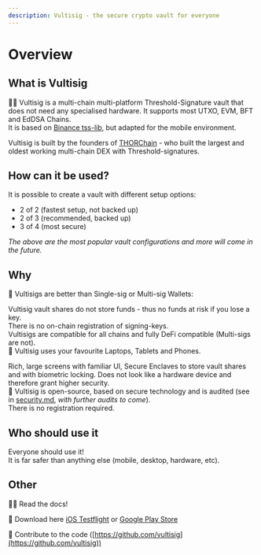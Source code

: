 ```yaml
---
description: Vultisig - the secure crypto vault for everyone
---
```


# Overview

## What is Vultisig

🙋‍♀️ Vultisig is a multi-chain multi-platform Threshold-Signature vault that does not need any specialised hardware. It supports most UTXO, EVM, BFT and EdDSA Chains.\
It is based on [Binance tss-lib](https://github.com/bnb-chain/tss-lib/tree/master), but adapted for the mobile environment.

Vultisig is built by the founders of [THORChain](https://thorchain.org) - who built the largest and oldest working multi-chain DEX with Threshold-signatures.

## How can it be used?

It is possible to create a vault with different setup options:

* 2 of 2 (fastest setup, not backed up)
* 2 of 3 (recommended, backed up)
* 3 of 4 (most secure)

_The above are the most popular vault configurations and more will come in the future._

## Why

🔮 Vultisigs are better than Single-sig or Multi-sig Wallets:

Vultisig vault shares do not store funds - thus no funds at risk if you lose a key. \
There is no on-chain registration of signing-keys. \
Vultisigs are compatible for all chains and fully DeFi compatible (Multi-sigs are not). \
📱 Vultisig uses your favourite Laptops, Tablets and Phones.

Rich, large screens with familiar UI, Secure Enclaves to store vault shares and with biometric locking. Does not look like a hardware device and therefore grant higher security.\
🌈 Vultisig is open-source, based on secure technology and is audited (see in [security.md](threshold-signature-scheme/security.md "mention"), _with further audits to come_). \
There is no registration required.

## Who should use it

Everyone should use it!\
It is far safer than anything else (mobile, desktop, hardware, etc).

## Other

👩‍💻 Read the docs!

🍿 Download here [iOS Testflight](https://testflight.apple.com/join/kpVufItl) or [Google Play Store](https://play.google.com/store/apps/details?id=com.vultisig.wallet)

🧙 Contribute to the code ([https://github.com/vultisig](https://github.com/vultisig))

